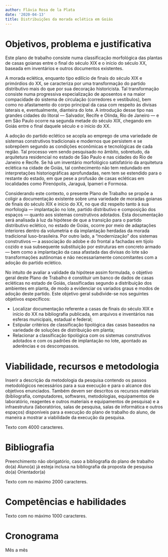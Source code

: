 ```yaml
---
author: Flávia Rosa de la Plata
date: '2020-04-13'
title: Distribuições da morada eclética em Goiás
---
```


Objetivos, problema e justificativa
===================================

Este plano de trabalho consiste numa classificação morfológica das
plantas de casas goianas entre o final do século XIX e o início do
século XX, baseada em inventários e outros documentos existentes.

A morada eclética, enquanto tipo edilício de finais do século XIX e
primórdios do XX, se caracteriza por uma transformação do partido
distributivo mais do que por sua decoração historicista. Tal
transformação consiste numa progressiva especialização de aposentos e na
maior compacidade do sistema de circulação (corredores e vestíbulos),
bem como no afastamento do corpo principal da casa com respeito às
divisas laterais e, eventualmente, dianteira do lote. A introdução desse
tipo nas grandes cidades do litoral — Salvador, Recife e Olinda, Rio
de Janeiro — e em São Paulo ocorre na segunda metade do século XIX,
chegando em Goiás entre o final daquele século e o início do XX.

A adoção do partido eclético se acopla ao emprego de uma variedade de
sistemas construtivos tradicionais e modernos que persistem e se
sobrepõem segundo as condições econômicas e tecnológicas de cada região.
Tal processo vem sendo pesquisado no âmbito, sobretudo, da arquitetura
residencial no estado de São Paulo e nas cidades do Rio de Janeiro e
Recife. Se há um inventário morfológico satisfatório da arquitetura
eclética na cidade de Goiás, tal conhecimento não tem redundado em
interpretações historiográficas aprofundadas, nem tem se estendido para
o restante do estado, em que pese a profusão de casas ecléticas em
localidades como Pirenópolis, Jaraguá, Ipameri e Formosa.

Considerando este contexto, o presente Plano de Trabalho se propõe a
coligir a documentação existente sobre uma variedade de moradas goianas
de finais do século XIX e início do XX, no que diz respeito tanto à sua
morfologia — implantação no lote, partido distributivo e composição
dos espaços — quanto aos sistemas construtivos adotados. Esta
documentação será analisada à luz da hipótese de que a transição para o
partido distributivo eclético, no estado de Goiás, ocorre por meio de
adaptações interiores dentro da volumetria e da implantação herdadas da
morada tradicional luso-brasileira. Por outro lado, a “modernização” dos
sistemas construtivos — a associação do adobe e do frontal a fachadas
em tijolo cozido e sua subsequente substituição por estruturas em
concreto armado — bem como a implantação da casa afastada das divisas
do lote são transformações autônomas e não necessariamente concomitantes
com a adoção do partido eclético.

No intuito de avaliar a validade da hipótese assim formulada, o objetivo
geral deste Plano de Trabalho é constituir um banco de dados de casas
ecléticas no estado de Goiás, classificadas segundo a distribuição dos
ambientes em planta, de modo a evidenciar os variados graus e modos de
adoção deste partido. Este objetivo geral subdivide-se nos seguintes
objetivos específicos:

-   Localizar documentação referente a casas de finais do século XIX e
    início do XX na bibliografia publicada, em arquivos e inventários nas
    esferas municipais, estadual e federal;
-   Estipular critérios de classificação tipológica das casas baseados na
    variedade de soluções de distribuição em planta;
-   Relacionar a classificação tipológica com os sistemas construtivos
    adotados e com os padrões de implantação no lote, apontado as
    aderências e os descompassos.

Viabilidade, recursos e metodologia
===================================

Inserir a descrição da metodologia da pesquisa contendo os passos
metodológicos necessários para a sua execução e para o alcance dos
objetivos enunciados. Também devem ser descritos os recursos materiais
(bibliografia, computadores, softwares, metodologias, equipamentos de
laboratório, reagentes e outros materiais e equipamentos de pesquisa) e
a infraestrutura (laboratórios, salas de pesquisa, salas de informática
e outros espaços) disponíveis para a execução do plano de trabalho do
aluno, de maneira a mostrar a viabilidade da execução da pesquisa.

Texto com 4000 caracteres.

Bibliografia
============

Preenchimento não obrigatório, caso a bibliografia do plano de trabalho
do(a) Aluno(a) já esteja inclusa na bibliografia da proposta de pesquisa
do(a) Orientador(a)

Texto com no máximo 2000 caracteres.

Competências e habilidades
==========================

Texto com no máximo 1000 caracteres.

Cronograma
==========

Mês a mês
